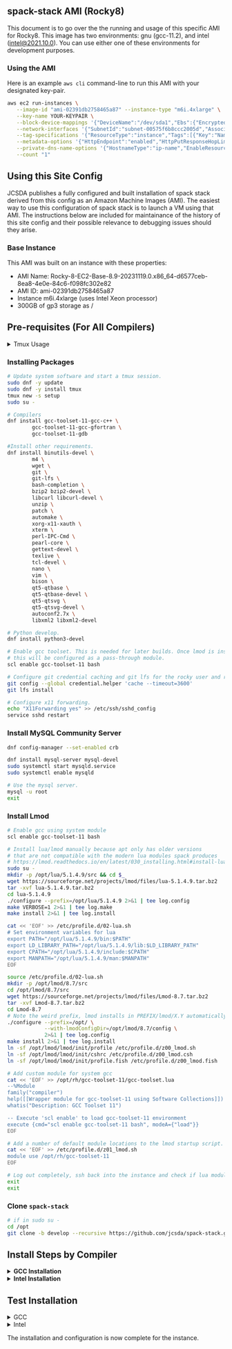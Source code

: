## spack-stack AMI (Rocky8)

This document is to go over the the running and usage of this specific AMI for Rocky8. This image has two environments: gnu (gcc-11.2), and intel (intel@2021.10.0). You can use either one of these environments for development purposes.

### Using the AMI

Here is an example `aws cli` command-line to run this AMI with your designated key-pair.

```bash
aws ec2 run-instances \
   --image-id "ami-02391db2758465a87" --instance-type "m6i.4xlarge" \
   --key-name YOUR-KEYPAIR \
   --block-device-mappings '{"DeviceName":"/dev/sda1","Ebs":{"Encrypted":false,"DeleteOnTermination":true,"Iops":3000,"SnapshotId":"snap-05fb00e35af5550e7","VolumeSize":150,"VolumeType":"gp3","Throughput":125}}' \
   --network-interfaces '{"SubnetId":"subnet-00575f6b8ccc2005d","AssociatePublicIpAddress":true,"DeviceIndex":0,"Groups":["sg-0436b207bc220df08"]}' \
   --tag-specifications '{"ResourceType":"instance","Tags":[{"Key":"Name","Value":"rocky8-spack-stack-gcc-intel"},{"Key":"User","Value":$(whoami)}]}' \
   --metadata-options '{"HttpEndpoint":"enabled","HttpPutResponseHopLimit":2,"HttpTokens":"required"}' \
   --private-dns-name-options '{"HostnameType":"ip-name","EnableResourceNameDnsARecord":false,"EnableResourceNameDnsAAAARecord":false}' \
   --count "1" 
```

## Using this Site Config

JCSDA publishes a fully configured and built installation of spack stack derived
from this config as an Amazon Machine Images (AMI). The easiest way to use this
configuration of spack stack is to launch a VM using that AMI. The instructions
below are included for maintainance of the history of this site config and
their possible relevance to debugging issues should they arise.

### Base Instance

This AMI was built on an instance with these properties:

* AMI Name: Rocky-8-EC2-Base-8.9-20231119.0.x86_64-d6577ceb-8ea8-4e0e-84c6-f098fc302e82
* AMI ID: ami-02391db2758465a87
* Instance m6i.4xlarge  (uses Intel Xeon processor)
* 300GB of gp3 storage as /

## Pre-requisites (For All Compilers)

<details>
<summary>Tmux Usage</summary>

### Tmux

Rocky 8 doesn't have screen so here's a guide to tmux.

```bash
# Start a session
tmux new -s my-session-name

# Detach from a session
ctr-b d

# list sessions
tmux ls

# Attach to existing session
tmux attach -t my-session-name
```

More information on how to use `tmux`: <https://tmuxcheatsheet.com/>

</details>

### Installing Packages

```bash
# Update system software and start a tmux session.
sudo dnf -y update
sudo dnf -y install tmux
tmux new -s setup
sudo su -

# Compilers
dnf install gcc-toolset-11-gcc-c++ \
        gcc-toolset-11-gcc-gfortran \
        gcc-toolset-11-gdb

#Install other requirements.
dnf install binutils-devel \
        m4 \
        wget \
        git \
        git-lfs \
        bash-completion \
        bzip2 bzip2-devel \
        libcurl libcurl-devel \
        unzip \
        patch \
        automake \
        xorg-x11-xauth \
        xterm \
        perl-IPC-Cmd \
        pearl-core \
        gettext-devel \
        texlive \
        tcl-devel \
        nano \
        vim \
        bison \
        qt5-qtbase \
        qt5-qtbase-devel \
        qt5-qtsvg \
        qt5-qtsvg-devel \
        autoconf2.7x \
        libxml2 libxml2-devel

# Python develop.
dnf install python3-devel

# Enable gcc toolset. This is needed for later builds. Once lmod is installed
# this will be configured as a pass-through module.
scl enable gcc-toolset-11 bash

# Configure git credential caching and git lfs for the rocky user and root.
git config --global credential.helper 'cache --timeout=3600'
git lfs install

# Configure x11 forwarding.
echo "X11Forwarding yes" >> /etc/ssh/sshd_config
service sshd restart
```

### Install MySQL Community Server

```bash
dnf config-manager --set-enabled crb

dnf install mysql-server mysql-devel
sudo systemctl start mysqld.service
sudo systemctl enable mysqld

# Use the mysql server.
mysql -u root
exit
```

### Install Lmod

```bash
# Enable gcc using system module
scl enable gcc-toolset-11 bash

# Install lua/lmod manually because apt only has older versions
# that are not compatible with the modern lua modules spack produces
# https://lmod.readthedocs.io/en/latest/030_installing.html#install-lua-x-y-z-tar-gz
sudo su -
mkdir -p /opt/lua/5.1.4.9/src && cd $_
wget https://sourceforge.net/projects/lmod/files/lua-5.1.4.9.tar.bz2
tar -xvf lua-5.1.4.9.tar.bz2
cd lua-5.1.4.9
./configure --prefix=/opt/lua/5.1.4.9 2>&1 | tee log.config
make VERBOSE=1 2>&1 | tee log.make
make install 2>&1 | tee log.install

cat << 'EOF' >> /etc/profile.d/02-lua.sh
# Set environment variables for lua
export PATH="/opt/lua/5.1.4.9/bin:$PATH"
export LD_LIBRARY_PATH="/opt/lua/5.1.4.9/lib:$LD_LIBRARY_PATH"
export CPATH="/opt/lua/5.1.4.9/include:$CPATH"
export MANPATH="/opt/lua/5.1.4.9/man:$MANPATH"
EOF

source /etc/profile.d/02-lua.sh
mkdir -p /opt/lmod/8.7/src
cd /opt/lmod/8.7/src
wget https://sourceforge.net/projects/lmod/files/Lmod-8.7.tar.bz2
tar -xvf Lmod-8.7.tar.bz2
cd Lmod-8.7
# Note the weird prefix, lmod installs in PREFIX/lmod/X.Y automatically
./configure --prefix=/opt/ \
            --with-lmodConfigDir=/opt/lmod/8.7/config \
            2>&1 | tee log.config
make install 2>&1 | tee log.install
ln -sf /opt/lmod/lmod/init/profile /etc/profile.d/z00_lmod.sh
ln -sf /opt/lmod/lmod/init/cshrc /etc/profile.d/z00_lmod.csh
ln -sf /opt/lmod/lmod/init/profile.fish /etc/profile.d/z00_lmod.fish

# Add custom module for system gcc
cat << 'EOF' >> /opt/rh/gcc-toolset-11/gcc-toolset.lua
--%Module
family("compiler")
help([[Wrapper module for gcc-toolset-11 using Software Collections]])
whatis("Description: GCC Toolset 11")

-- Execute 'scl enable' to load gcc-toolset-11 environment
execute {cmd="scl enable gcc-toolset-11 bash", modeA={"load"}}
EOF

# Add a number of default module locations to the lmod startup script.
cat << 'EOF' >> /etc/profile.d/z01_lmod.sh
module use /opt/rh/gcc-toolset-11
EOF

# Log out completely, ssh back into the instance and check if lua modules work
exit
exit
```

### Clone `spack-stack`

```bash
# if in sudo su -
cd /opt
git clone -b develop --recursive https://github.com/jcsda/spack-stack.git
```

## Install Steps by Compiler

<details>
<summary><b>GCC Installation</b></summary>

```bash
sudo su -

cd /opt/spack-stack
source setup.sh

scl enable gcc-toolset-11 bash

# Swap default module type for default linux.
sed -i 's/tcl/lmod/g' configs/sites/tier2/linux.default/modules.yaml
spack stack create env --site linux.default --template unified-dev --name unified-env-gcc --compiler gcc
cd envs/unified-env-gcc 
spack env activate -p .
export SPACK_SYSTEM_CONFIG_PATH="$PWD/site"
spack external find --scope system \
    --exclude cmake \
    --exclude curl --exclude openssl \
    --exclude openssh --exclude python
spack external find --scope system wget
spack external find --scope system mysql
spack compiler find --scope system
unset SPACK_SYSTEM_CONFIG_PATH

# ACTION: Edit the site/packages.yaml and add these packages
# If not present.
cat << 'EOF' >> $PWD/site/packages.yaml
  gcc:
    buildable: false
    externals:
    - spec: gcc@11.2.1
      prefix: /usr
  gcc-runtime:
    buildable: false
    externals:
    - spec: gcc-runtime@11.2.1
      prefix: /usr
  qt:
    buildable: false
    externals:
    - spec: qt@5.15.3
      prefix: /usr
      version: [5.15.3]
EOF

# Continue configuration.
spack config add "packages:all:compiler:[gcc@11.2.1]"
spack config add "packages:all:providers:mpi:[openmpi@5.0.5]"
spack config add "packages:fontconfig:variants:+pic"
spack config add "packages:pixman:variants:+pic"
spack config add "packages:cairo:variants:+pic"
spack config add "packages:ewok-env:variants:+mysql"

# Concretize and install
spack concretize 2>&1 | tee log.concretize
${SPACK_STACK_DIR}/util/show_duplicate_packages.py -d -c log.concretize
spack install --fail-fast -j 16 2>&1 | tee log.install

# Install modules
spack module lmod refresh
spack stack setup-meta-modules

cat << 'EOF' >> /etc/profile.d/z01_lmod.sh
module use /opt/spack-stack/envs/unified-env-gcc/install/modulefiles/Core
EOF
```

</details>

<details>
<summary><b>Intel Installation</b></summary>

#### Install Intel Compiler

```bash
rm -rf /opt/intel
rm -rf /var/intel

mkdir -p /opt/intel/src
pushd /opt/intel/src

# Download Intel install assets.
wget -O cpp-compiler.sh https://registrationcenter-download.intel.com/akdlm/IRC_NAS/d85fbeee-44ec-480a-ba2f-13831bac75f7/l_dpcpp-cpp-compiler_p_2023.2.3.12_offline.sh
wget -O fortran-compiler.sh https://registrationcenter-download.intel.com/akdlm/IRC_NAS/0ceccee5-353c-4fd2-a0cc-0aecb7492f87/l_fortran-compiler_p_2023.2.3.13_offline.sh
wget -O tbb.sh https://registrationcenter-download.intel.com/akdlm/IRC_NAS/c95cd995-586b-4688-b7e8-2d4485a1b5bf/l_tbb_oneapi_p_2021.10.0.49543_offline.sh
wget -O mpi.sh https://registrationcenter-download.intel.com/akdlm/IRC_NAS/4f5871da-0533-4f62-b563-905edfb2e9b7/l_mpi_oneapi_p_2021.10.0.49374_offline.sh
wget -O math.sh https://registrationcenter-download.intel.com/akdlm/IRC_NAS/adb8a02c-4ee7-4882-97d6-a524150da358/l_onemkl_p_2023.2.0.49497_offline.sh

# Install the Intel assets.
sh cpp-compiler.sh -a --silent --eula accept 2>&1 | tee install.cpp-compiler.log
sh fortran-compiler.sh -a --silent --eula accept | tee install.fortran-compiler.log
sh tbb.sh -a --silent --eula accept | tee install.tbb.log
sh mpi.sh -a --silent --eula accept | tee install.mpi.log
sh math.sh -a --silent --eula accept | tee install.math.log

popd
```

#### Create Intel Environment
```bash
tmux -s intel
sudo su -
module load gcc-toolset

source /opt/intel/oneapi/compiler/2023.2.3/env/vars.sh
source /opt/intel/oneapi/mpi/2021.10.0/env/vars.sh
source /opt/intel/oneapi/setvars.sh

cd /opt/spack-stack
source ./setup.sh

spack stack create env --site linux.default --template unified-dev --name unified-env-intel --compiler intel
cd envs/unified-env-intel
spack env activate -p .

export SPACK_SYSTEM_CONFIG_PATH="${PWD}/site"

spack external find --scope system --exclude python --exclude curl
spack external find --scope system perl
spack external find --scope system wget
spack external find --scope system texlive
spack external find --scope system mysql

# No external find for pre-installed intel-oneapi-mpi (from pcluster AMI),
# and no way to add object entry to list using "spack config add".
cat << 'EOF' >> ${SPACK_SYSTEM_CONFIG_PATH}/packages.yaml
  intel-oneapi-mpi:
    buildable: false
    externals:
    - spec: intel-oneapi-mpi@2021.10.0%intel@2021.10.0
      prefix: /opt/intel/oneapi
EOF

# Can't find qt5 because qtpluginfo is broken,
# and no way to add object entry to list using "spack config add".
cat << 'EOF' >> ${SPACK_SYSTEM_CONFIG_PATH}/packages.yaml
  qt:
    buildable: false
    externals:
    - spec: qt@5.15.3
      prefix: /usr
EOF

spack compiler find --scope system

export -n SPACK_SYSTEM_CONFIG_PATH

# spack config add "packages:mpi:buildable:False"
spack config add "packages:all:providers:mpi:[intel-oneapi-mpi@2021.10.0]"
spack config add "packages:all:compiler:[intel@2021.10.0, gcc@11.2.1]"

# Edit envs/unified-intel/spack.yaml.
# 1) Find this line:
#      compilers: ['%aocc', '%apple-clang', '%gcc', '%intel']
# 2) Delete all compilers except for your target compiler. In the case of intel
#    the line should look like this:
#      compilers: ['%intel']

# edit envs/unified-env/site/compilers.yaml and replace the following line in the **Intel** compiler section:
#     environment: {}
# -->
#     environment:
#       prepend_path:
#         PATH: /opt/rh/gcc-toolset-11/root/usr/bin
#         LD_LIBRARY_PATH: '/opt/intel/oneapi/compiler/2023.2.3/linux/compiler/lib/intel64_lin:/usr/lib:/usr/lib64'
#         CPATH: /opt/rh/gcc-toolset-11/root/usr/include

spack concretize 2>&1 | tee log.concretize
${SPACK_STACK_DIR}/util/show_duplicate_packages.py -d log.concretize
spack install -j 12 --verbose 2>&1 | tee log.install
spack module lmod refresh
spack stack setup-meta-modules

cat << 'EOF' >> /etc/profile.d/z01_lmod.sh
module use /opt/spack-stack/envs/unified-env-gcc/install/modulefiles/Core
EOF
```

</details>

## Test Installation

<details>
<summary>GCC</summary>

```bash
# Example given for building jedi-bundle
module use /opt/spack-stack/envs/unified-dev-gcc/install/modulefiles/Core
module load stack-gcc/11.2.1
module load stack-openmpi/5.0.5
module load base-env
module load jedi-mpas-env
module load jedi-fv3-env
module load ewok-env
module load sp

mkdir /opt/jedi
cd /opt/jedi
git clone https://github.com/JCSDA-internal/jedi-bundle.git
cd jedi-bundle
mkdir build && cd build
ecbuild ../
make update
make -j10
ctest
```

</details>

<details>
<summary>Intel</summary>

```bash
# Example given for building jedi-bundle
module use /opt/spack-stack/envs/unified-dev-intel/install/modulefiles/Core
module load stack-intel/2021.10.0
module load stack-intel-oneapi-mpi/2021.10.0
module load base-env
module load jedi-mpas-env
module load jedi-fv3-env
module load ewok-env
module load sp

mkdir /opt/jedi
cd /opt/jedi
git clone https://github.com/JCSDA-internal/jedi-bundle.git
cd jedi-bundle
mkdir build && cd build
ecbuild ../
make update
make -j10
ctest
```

**Note**: If the `make -j10` shows any errors, re-run it and it should be successful.

</details>

The installation and configuration is now complete for the instance.
